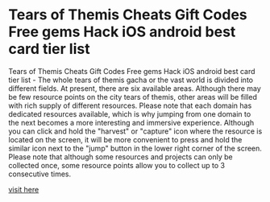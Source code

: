 # Tears of Themis Cheats Gift Codes Free gems Hack iOS android best card tier list

Tears of Themis Cheats Gift Codes Free gems Hack iOS android best card tier list - The whole tears of themis gacha or the vast world is divided into different fields. At present, there are six available areas. Although there may be few resource points on the city tears of themis, other areas will be filled with rich supply of different resources. Please note that each domain has dedicated resources available, which is why jumping from one domain to the next becomes a more interesting and immersive experience.
Although you can click and hold the "harvest" or "capture" icon where the resource is located on the screen, it will be more convenient to press and hold the similar icon next to the "jump" button in the lower right corner of the screen. Please note that although some resources and projects can only be collected once, some resource points allow you to collect up to 3 consecutive times.

<a href="https://yintamod.xyz/tears-of-themis/">visit here</a>
